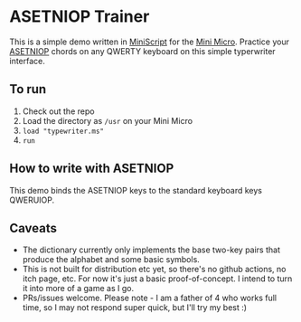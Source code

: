 # ASETNIOP Trainer
This is a simple demo written in [MiniScript](https://miniscript.org) for the [Mini Micro](https://miniscript.org/MiniMicro/index.html). Practice your [ASETNIOP](https://www.asetniop.com/) chords on any QWERTY keyboard on this simple typerwriter interface.

## To run
1. Check out the repo
2. Load the directory as `/usr` on your Mini Micro
3. `load "typewriter.ms"`
4. `run`

## How to write with ASETNIOP
This demo binds the ASETNIOP keys to the standard keyboard keys QWERUIOP.

## Caveats
* The dictionary currently only implements the base two-key pairs that produce the alphabet and some basic symbols. 
* This is not built for distribution etc yet, so there's no github actions, no itch page, etc. For now it's just a basic proof-of-concept. I intend to turn it into more of a game as I go.
* PRs/issues welcome. Please note - I am a father of 4 who works full time, so I may not respond super quick, but I'll try my best :)